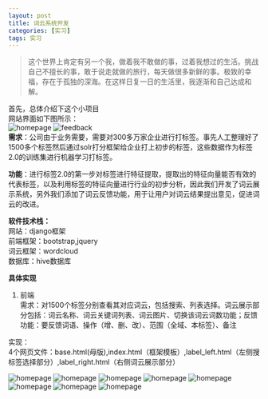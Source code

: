 ```yaml
---
layout: post
title: 词云系统开发
categories: [实习]
tags: 实习
---
```


> 这个世界上肯定有另一个我，做着我不敢做的事，过着我想过的生活。挑战自己不擅长的事，敢于说走就做的旅行，每天做很多新鲜的事。极致的幸福，存在于孤独的深海。在这样日复一日的生活里，我逐渐和自己达成和解。

首先，总体介绍下这个小项目  
网站界面如下图所示：  
![homepage](../images/ciyun/home.jpg)
![feedback](../images/ciyun/feedback.jpg)  
**需求**：公司由于业务需要，需要对300多万家企业进行打标签。事先人工整理好了1500多个标签然后通过solr打分框架给企业打上初步的标签，这些数据作为标签2.0的训练集进行机器学习打标签。  

**功能**：进行标签2.0的第一步对标签进行特征提取，提取出的特征向量能否有效的代表标签，以及利用标签的特征向量进行行业的初步分析，因此我们开发了词云展示系统，另外我们添加了词云反馈功能，用于让用户对词云结果提出意见，促进词云的改进。

**软件技术栈：**  
网站：django框架  
前端框架：bootstrap,jquery  
词云框架：wordcloud  
数据库：hive数据库

**具体实现**  
1. 前端  
需求：对1500个标签分别查看其对应词云，包括搜索、列表选择。词云展示部分包括：词云名称、词云关键词列表、词云图片、切换该词云词数功能；反馈功能：要反馈词语、操作（增、删、改）、范围（全域、本标签）、备注

实现：  
4个网页文件：base.html(母版),index.html（框架模板）,label_left.html（左侧搜标签选择部分）,label_right.html（右侧词云展示部分）

![homepage](../images/ciyun/page_base.jpg)
![homepage](../images/ciyun/page_index.jpg)
![homepage](../images/ciyun/page_left.jpg)
![homepage](../images/ciyun/page_right_1.jpg)
![homepage](../images/ciyun/page_right_feedback.jpg)
![homepage](../images/ciyun/page_right_js_1.jpg)
![homepage](../images/ciyun/page_right_js_2.jpg)
![homepage](../images/ciyun/page_right_js_3.jpg)


  

